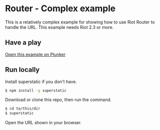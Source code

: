 # Router - Complex example

This is a relatively complex example for showing how to use Riot Router to handle the URL. This example needs Riot 2.3 or more.

## Have a play

[Open this example on Plunker](http://riot.js.org/examples/plunker/?app=router-complex)

## Run locally

Install superstatic if you don't have.

```bash
$ npm install -g superstatic
```

Download or clone this repo, then run the command.

```bash
$ cd to/this/dir
$ superstatic
```

Open the URL shown in your browser.
